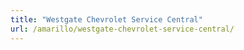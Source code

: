 ```yaml
---
title: "Westgate Chevrolet Service Central"
url: /amarillo/westgate-chevrolet-service-central/
---
```

